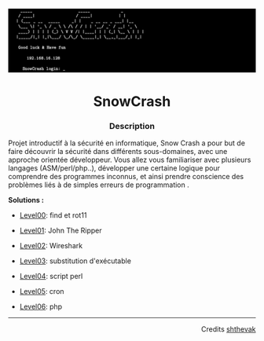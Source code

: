 ![snowcrash](assets/SnowCrash.png)

<h1 align="center">
SnowCrash 
</h1>

<h3 align="center"><b>Description</b></h3>
<p>Projet introductif à la sécurité en informatique, Snow Crash a pour but de faire découvrir la sécurité dans différents sous-domaines, avec une approche orientée développeur. Vous allez vous familiariser avec plusieurs langages (ASM/perl/php..), développer une certaine logique pour comprendre des programmes inconnus, et ainsi prendre conscience des problèmes liés à de simples erreurs de programmation .</p>

<p><b>Solutions : </b></p>

 * [Level00](level00/Ressources/README.md): find et rot11

 * [Level01](level01/Ressources/README.md): John The Ripper

 * [Level02](level02/Ressources/README.md): Wireshark

 * [Level03](level03/Ressources/README.md): substitution d'exécutable

 * [Level04](level04/Ressources/README.md): script perl

 * [Level05](level05/Ressources/README.md): cron

 * [Level06](level06/Ressources/README.md): php

----
<p align="right">
Credits <a href="https://github.com/Drakauf">shthevak</a>
